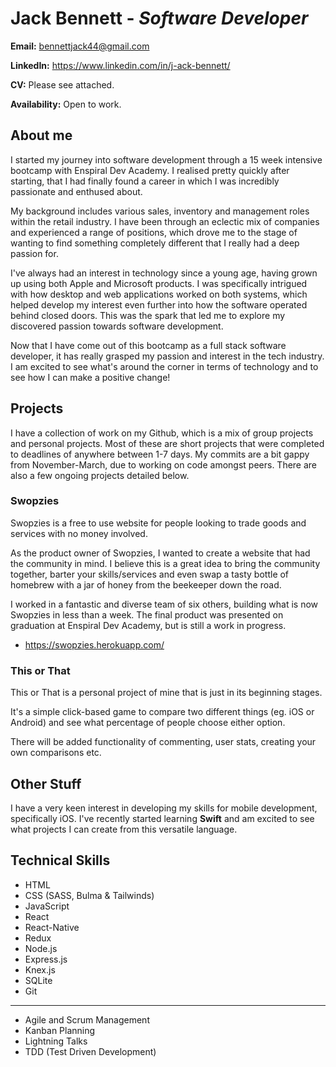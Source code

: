 # Jack Bennett - *Software Developer*

**Email:** bennettjack44@gmail.com

**LinkedIn:** https://www.linkedin.com/in/j-ack-bennett/

**CV:** Please see attached.

**Availability:** Open to work.


## About me

I started my journey into software development through a 15 week intensive bootcamp with Enspiral Dev Academy. I realised pretty quickly after starting, that I had finally found a career in which I was incredibly passionate and enthused about.

My background includes various sales, inventory and management roles within the retail industry. I have been through an eclectic mix of companies and experienced a range of positions, which drove me to the stage of wanting to find something completely different that I really had a deep passion for.

I've always had an interest in technology since a young age, having grown up using both Apple and Microsoft products. I was specifically intrigued with how desktop and web applications worked on both systems, which helped develop my interest even further into how the software operated behind closed doors.
This was the spark that led me to explore my discovered passion towards software development.

Now that I have come out of this bootcamp as a full stack software developer, it has really grasped my passion and interest in the tech industry. 
I am excited to see what's around the corner in terms of technology and to see how I can make a positive change!

## Projects

I have a collection of work on my Github, which is a mix of group projects and personal projects. Most of these are short projects that were completed to deadlines of anywhere between 1-7 days. My commits are a bit gappy from November-March, due to working on code amongst peers. There are also a few ongoing projects detailed below.

### Swopzies

Swopzies is a free to use website for people looking to trade goods and services with no money involved.

As the product owner of Swopzies, I wanted to create a website that had the community in mind. I believe this is a great idea to bring the community together, barter your skills/services and even swap a tasty bottle of homebrew with a jar of honey from the beekeeper down the road.

I worked in a fantastic and diverse team of six others, building what is now Swopzies in less than a week. The final product was presented on graduation at Enspiral Dev Academy, but is still a work in progress.

* https://swopzies.herokuapp.com/

### This or That

This or That is a personal project of mine that is just in its beginning stages.

It's a simple click-based game to compare two different things (eg. iOS or Android) and see what percentage of people choose either option.

There will be added functionality of commenting, user stats, creating your own comparisons etc.

## Other Stuff

I have a very keen interest in developing my skills for mobile development, specifically iOS.
I've recently started learning **Swift** and am excited to see what projects I can create from this versatile language.

## Technical Skills

* HTML
* CSS (SASS, Bulma & Tailwinds)
* JavaScript
* React
* React-Native
* Redux
* Node.js
* Express.js
* Knex.js
* SQLite
* Git

---

* Agile and Scrum Management
* Kanban Planning
* Lightning Talks
* TDD (Test Driven Development)
